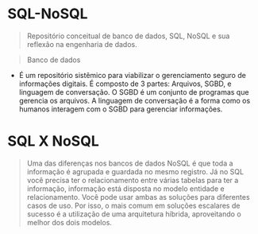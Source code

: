 # SQL-NoSQL

> Repositório conceitual de banco de dados, SQL, NoSQL e sua reflexão na engenharia de dados.

> Banco de dados 

* É um repositório sistêmico para viabilizar o gerenciamento seguro de informações digitais. É composto de 3 partes: Arquivos, SGBD, e linguagem de conversação. O SGBD é um conjunto de programas que gerencia os arquivos. A linguagem de conversação é a forma como os humanos interagem com o SGBD para gerenciar informações. 

# SQL X NoSQL

> Uma das diferenças nos bancos de dados NoSQL é que toda a informação é agrupada e guardada no mesmo registro. Já no SQL você precisa ter o relacionamento entre várias tabelas para ter a informação, informação está disposta no modelo entidade e relacionamento. Você pode usar ambas as soluções para diferentes casos de uso. Por isso, o mais comum em soluções escalares de sucesso é a utilização de uma arquitetura híbrida, aproveitando o melhor dos dois modelos.
